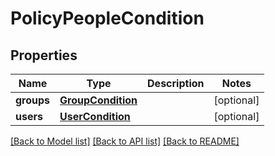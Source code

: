 # PolicyPeopleCondition

## Properties
Name | Type | Description | Notes
------------ | ------------- | ------------- | -------------
**groups** | [**GroupCondition**](GroupCondition.md) |  | [optional] 
**users** | [**UserCondition**](UserCondition.md) |  | [optional] 

[[Back to Model list]](../README.md#documentation-for-models) [[Back to API list]](../README.md#documentation-for-api-endpoints) [[Back to README]](../README.md)

